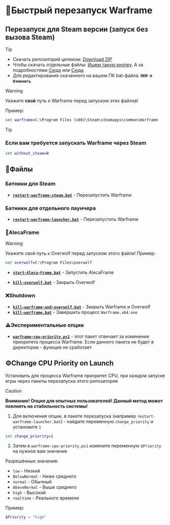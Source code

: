 # 🔁Быстрый перезапуск Warframe

## Перезапуск для Steam версии (запуск без вызова Steam)

>[!tip]
> - Скачать репозиторий целиком: [Download ZIP](https://github.com/N3M1X10/warframe-batch-tools/archive/refs/heads/master.zip)
> - Чтобы скачать отдельные файлы: [Ищем такую кнопку](https://github.com/user-attachments/assets/c0169211-4266-4d54-b594-22e762d0938b). А за подробностями [Сюда](https://docs.github.com/ru/get-started/start-your-journey/downloading-files-from-github) или [Сюда](https://blog.skillfactory.ru/kak-skachivat-s-github/)
> - Для редактирования скачанного на вашем ПК bat-файла: **`ПКМ` -> `Изменить`**



> [!warning]
> Укажите **свой** путь к Warframe перед запуском этих файлов!
>
> Пример:
> ```bat
> set warframe=C:\Program Files (x86)\Steam\steamapps\common\Warframe
> ```

> [!tip]
> ### Если вам требуется запускать Warframe через Steam
>```bat
>set without_steam=0
>```

## 📁Файлы

### **Батники для Steam**
- [**`restart-warframe-steam.bat`**](https://github.com/N3M1X10/warframe-batch-tools/blob/master/src/warframe/restart-warframe-steam.bat) - Перезапустить Warframe

### **Батники для отдельного лаунчера**
- [**`restart-warframe-launcher.bat`**](https://github.com/N3M1X10/warframe-batch-tools/blob/master/src/warframe/restart-warframe-launcher.bat) - Перезапустить Warframe

### 🔵AlecaFrame
> [!warning]
> Укажите свой путь к Overwolf перед запуском этого файла!
> Пример:
> ```bat
> set overwolf=C:\Program Files\overwolf
> ```
> - [**`start-Aleca-Frame.bat`**](https://github.com/N3M1X10/warframe-batch-tools/blob/master/src/warframe/bin/other/aleca-frame/start-Aleca-Frame.bat) - Запустить AlecaFrame
- [**`kill-overwolf.bat`**](https://github.com/N3M1X10/warframe-batch-tools/blob/master/src/warframe/bin/other/aleca-frame/kill-overwolf.bat) - Закрыть Overwolf

### ❌Shutdown
- [**`kill-warframe-and-overwolf.bat`**](https://github.com/N3M1X10/warframe-batch-tools/blob/master/src/warframe/bin/other/kill/kill-warframe-and-overwolf.bat) - Закрыть Warframe и Overwolf
- [**`kill-warframe.bat`**](https://github.com/N3M1X10/warframe-batch-tools/blob/master/src/warframe/bin/other/kill/kill-warframe.bat) - Завершить процесс `Warframe.x64.exe`

### ⚠️Экспериментальные опции
- [**`warframe-cpu-priority.ps1`**](https://github.com/N3M1X10/warframe-batch-tools/blob/master/src/warframe/bin/warframe-cpu-priority.ps1) - этот пакет отвечает за изменение приоритета процесса Warframe. Если данного пакета не будет в директории - функция не сработает

## ⚙️Change CPU Priority on Launch
Установить для процесса Warframe приоритет CPU, при каждом запуске игры через пакеты перезапуска этого репозитория

> [!caution]
> **Внимание! Опция для опытных пользователей! Данный метод может повлиять на стабильность системы!**

1. Для включения опции, в пакете перезапуска (например `restart-warframe-launcher.bat`) - найдите переменную `change_priority` и установите `1`
```bat
set change_priority=1
```

2. Затем в `warframe-cpu-priority.ps1` измените переменную `$Priority` на нужное вам значение

Разрешённые значения:

- `low` - Низкий
- `BelowNormal` - Ниже среднего
- `normal` - Обычный
- `AboveNormal` - Выше среднего
- `high` - Высокий               
- `realtime` - Реального времени

Пример:
```ps1
$Priority = "high"
```
